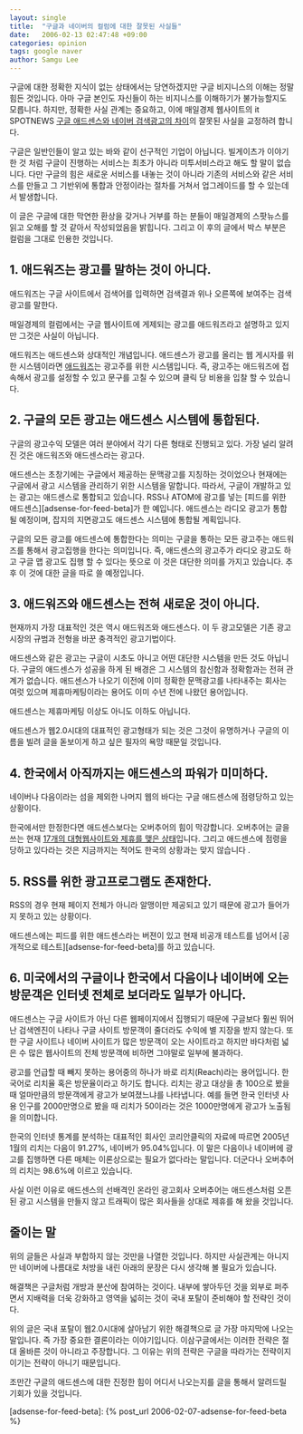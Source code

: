 ```yaml
---
layout: single
title:  "구글과 네이버의 컬럼에 대한 잘못된 사실들"
date:   2006-02-13 02:47:48 +09:00
categories: opinion
tags: google naver
author: Samgu Lee
---
```

구글에 대한 정확한 지식이 없는 상태에서는 당연하겠지만 구글 비지니스의 이해는 정말 힘든 것입니다. 아마 구글 본인도 자신들이 하는 비지니스를 이해하기가 불가능할지도 모릅니다. 하지만, 정확한 사실 관계는 중요하고, 이에 매일경제 웹사이트의 it SPOTNEWS [구글 애드센스와 네이버 검색광고의 차이](http://spot.mk.co.kr/CMS/spotstory/7193537_10891.php)의 잘못된 사실을 교정하려 합니다.

구글은 일반인들이 알고 있는 바와 같이 선구적인 기업이 아닙니다. 빌게이츠가 이야기한 것 처럼 구글이 진행하는 서비스는 최초가 아니라 미투서비스라고 해도 할 말이 없습니다. 다만 구글의 힘은 새로운 서비스를 내놓는 것이 아니라 기존의 서비스와 같은 서비스를 만들고 그 기반위에 통합과 안정이라는 절차를 거쳐서 업그레이드를 할 수 있는데서 발생합니다.

이 글은 구글에 대한 막연한 환상을 갖거나 거부를 하는 분들이 매일경제의 스팟뉴스를 읽고 오해를 할 것 같아서 작성되었음을 밝힙니다. 그리고 이 후의 글에서 박스 부분은 컬럼을 그대로 인용한 것입니다.

## 1. 애드워즈는 광고를 말하는 것이 아니다.

애드워즈는 구글 사이트에서 검색어를 입력하면 검색결과 위나 오른쪽에 보여주는 검색광고를 말한다.

매일경제의 컬럼에서는 구글 웹사이트에 게제되는 광고를 애드워즈라고 설명하고 있지만 그것은 사실이 아닙니다.

애드워즈는 애드센스와 상대적인 개념입니다. 애드센스가 광고를 올리는 웹 게시자를 위한 시스템이라면 [애드워즈](https://adwords.google.com/support/bin/answer.py?answer=6319&#038;topic=29)는 광고주를 위한 시스템입니다. 즉, 광고주는 애드워즈에 접속해서 광고를 설정할 수 있고 문구를 고칠 수 있으며 클릭 당 비용을 입찰 할 수 있습니다.

## 2. 구글의 모든 광고는 애드센스 시스템에 통합된다.

구글의 광고수익 모델은 여러 분야에서 각기 다른 형태로 진행되고 있다. 가장 널리 알려진 것은 애드워즈와 애드센스라는 광고다.

애드센스는 초창기에는 구글에서 제공하는 문맥광고를 지칭하는 것이었으나 현재에는 구글에서 광고 시스템을 관리하기 위한 시스템을 말합니다. 따라서, 구글이 개발하고 있는 광고는 애드센스로 통합되고 있습니다. RSS나 ATOM에 광고를 넣는 [피드를 위한 애드센스][adsense-for-feed-beta]가 한 예입니다. 애드센스는 라디오 광고가 통합될 예정이며, 잡지의 지면광고도 애드센스 시스템에 통합될 계획입니다.

구글의 모든 광고를 애드센스에 통합한다는 의미는 구글을 통하는 모든 광고주는 애드워즈를 통해서 광고집행을 한다는 의미입니다. 즉, 애드센스의 광고주가 라디오 광고도 하고 구글 맵 광고도 집행 할 수 있다는 뜻으로 이 것은 대단한 의미를 가지고 있습니다. 추후 이 것에 대한 글을 따로 쓸 예정입니다.

## 3. 애드워즈와 애드센스는 전혀 새로운 것이 아니다.

현재까지 가장 대표적인 것은 역시 애드워즈와 애드센스다. 이 두 광고모델은 기존 광고시장의 규범과 전형을 바꾼 충격적인 광고기법이다.

애드센스와 같은 광고는 구글이 시초도 아니고 어떤 대단한 시스템을 만든 것도 아닙니다. 구글의 애드센스가 성공을 하게 된 배경은 그 시스템의 참신함과 정확함과는 전혀 관계가 없습니다. 애드센스가 나오기 이전에 이미 정확한 문맥광고를 나타내주는 회사는 여럿 있으며 제휴마케팅이라는 용어도 이미 수년 전에 나왔던 용어입니다.

애드센스는 제휴마케팅 이상도 아니도 이하도 아닙니다.

애드센스가 웹2.0시대의 대표적인 광고형태가 되는 것은 그것이 유명하거나 구글의 이름을 빌려 글을 돋보이게 하고 싶은 필자의 욕망 때문일 것입니다.

## 4. 한국에서 아직까지는 애드센스의 파워가 미미하다.

네이버나 다음이라는 섬을 제외한 나머지 웹의 바다는 구글 애드센스에 점령당하고 있는 상황이다.

한국에서만 한정한다면 애드센스보다는 오버추어의 힘이 막강합니다. 오버추어는 글을 쓰는 현재 [17개의 대형웹사이트와 제휴를 맺은 상태](http://www.content.overture.com/d/KRm/ays/dn.jhtml)입니다. 그리고 애드센스에 점령을 당하고 있다라는 것은 지금까지는 적어도 한국의 상황과는 맞지 않습니다
.
## 5. RSS를 위한 광고프로그램도 존재한다.

RSS의 경우 현재 페이지 전체가 아니라 알맹이만 제공되고 있기 때문에 광고가 들어가지 못하고 있는 상황이다.

애드센스에는 피드를 위한 애드센스라는 버젼이 있고 현재 비공개 테스트를 넘어서 [공개적으로 테스트][adsense-for-feed-beta]를 하고 있습니다.

## 6. 미국에서의 구글이나 한국에서 다음이나 네이버에 오는 방문객은 인터넷 전체로 보더라도 일부가 아니다.

애드센스는 구글 사이트가 아닌 다른 웹페이지에서 집행되기 때문에 구글보다 훨씬 뛰어난 검색엔진이 나타나 구글 사이트 방문객이 줄더라도 수익에 별 지장을 받지 않는다. 또한 구글 사이트나 네이버 사이트가 많은 방문객이 오는 사이트라고 하지만 바다처럼 넓은 수 많은 웹사이트의 전체 방문객에 비하면 그야말로 일부에 불과하다.

광고를 언급할 때 빼지 못하는 용어중의 하나가 바로 리치(Reach)라는 용어입니다. 한국어로 리치율 혹은 방문율이라고 하기도 합니다. 리치는 광고 대상을 총 100으로 봤을 때 얼마만큼의 방문객에게 광고가 보여졌느냐를 나타냅니다. 예를 들면 한국 인터넷 사용 인구를 2000만명으로 봤을 때 리치가 50이라는 것은 1000만명에게 광고가 노출됨을 의미합니다.

한국의 인터넷 통계를 분석하는 대표적인 회사인 코리안클릭의 자료에 따르면 2005년 1월의 리치는 다음이 91.27%, 네이버가 95.04%입니다. 이 말은 다음이나 네이버에 광고를 집행하면 다른 매체는 이론상으로는 필요가 없다라는 말입니다. 더군다나 오버추어의 리치는 98.6%에 이르고 있습니다.

사실 이런 이유로 애드센스의 선배격인 온라인 광고회사 오버추어는 애드센스처럼 오픈된 광고 시스템을 만들지 않고 트래픽이 많은 회사들을 상대로 제휴를 해 왔을 것입니다.

## 줄이는 말

위의 글들은 사실과 부합하지 않는 것만을 나열한 것입니다. 하지만 사실관계는 아니지만 네이버에 나름대로 처방을 내린 아래의 문장은 다시 생각해 볼 필요가 있습니다.

해결책은 구글처럼 개방과 분산에 참여하는 것이다. 내부에 쌓아두던 것을 외부로 퍼주면서 지배력을 더욱 강화하고 영역을 넓히는 것이 국내 포탈이 준비해야 할 전략인 것이다.

위의 글은 국내 포탈이 웹2.0시대에 살아남기 위한 해결책으로 글 가장 마지막에 나오는 말입니다. 즉 가장 중요한 결론이라는 이야기입니다. 이삼구글에서는 이러한 전략은 절대 올바른 것이 아니라고 주장합니다. 그 이유는 위의 전략은 구글을 따라가는 전략이지 이기는 전략이 아니기 때문입니다.

조만간 구글의 애드센스에 대한 진정한 힘이 어디서 나오는지를 글을 통해서 알려드릴 기회가 있을 것입니다.

[adsense-for-feed-beta]: {% post_url 2006-02-07-adsense-for-feed-beta %}
